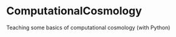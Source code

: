 ComputationalCosmology
======================

Teaching some basics of computational cosmology (with Python)
